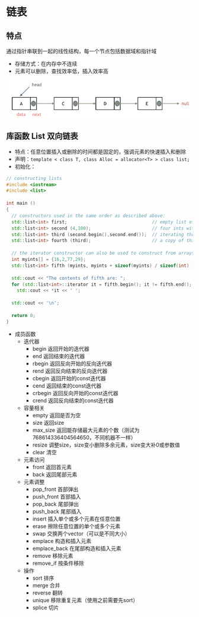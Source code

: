 # 链表

## 特点

通过指针串联到一起的线性结构，每一个节点包括数据域和指针域
- 存储方式：在内存中不连续
- 元素可以删除，查找效率低，插入效率高


![](../pictures/链表.png)

## 库函数 List 双向链表
- 特点：任意位置插入或删除的时间都是固定的，强调元素的快速插入和删除
- 声明：`template < class T, class Alloc = allocator<T> > class list;`
- 初始化：
```C++
// constructing lists
#include <iostream>
#include <list>

int main ()
{
  // constructors used in the same order as described above:
  std::list<int> first;                                // empty list of ints
  std::list<int> second (4,100);                       // four ints with value 100
  std::list<int> third (second.begin(),second.end());  // iterating through second
  std::list<int> fourth (third);                       // a copy of third

  // the iterator constructor can also be used to construct from arrays:
  int myints[] = {16,2,77,29};
  std::list<int> fifth (myints, myints + sizeof(myints) / sizeof(int) );

  std::cout << "The contents of fifth are: ";
  for (std::list<int>::iterator it = fifth.begin(); it != fifth.end(); it++)
    std::cout << *it << ' ';

  std::cout << '\n';

  return 0;
}
```
- 成员函数
  - 迭代器
    - begin       返回开始的迭代器
    - end         返回结束的迭代器
    - rbegin      返回反向开始的反向迭代器
    - rend        返回反向结束的反向迭代器
    - cbegin      返回开始的const迭代器
    - cend        返回结束的const迭代器
    - crbegin     返回反向开始的const迭代器
    - crend       返回反向结束的const迭代器
  - 容量相关
    - empty         返回是否为空
    - size          返回size
    - max_size      返回能存储最大元素的个数（测试为768614336404564650，不同机器不一样）
    - resize        调整size，size变小删除多余元素，size变大补0或参数值
    - clear         清空
  - 元素访问
    - front         返回首元素
    - back          返回尾部元素
  - 元素调整
    - pop_front     首部弹出
    - push_front    首部插入
    - pop_back    尾部弹出
    - push_back   尾部插入
    - insert      插入单个或多个元素在任意位置
    - erase       擦除任意位置的单个或多个元素
    - swap        交换两个vector（可以是不同大小）
    - emplace     构造和插入元素 
    - emplace_back    在尾部构造和插入元素 
    - remove        移除元素
    - remove_if     按条件移除
  - 操作
    - sort          排序
    - merge         合并
    - reverse       翻转
    - unique        移除重复元素（使用之前需要先sort）
    - splice        切片

